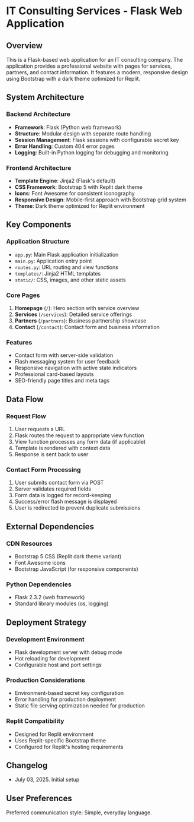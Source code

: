 # IT Consulting Services - Flask Web Application

## Overview

This is a Flask-based web application for an IT consulting company. The application provides a professional website with pages for services, partners, and contact information. It features a modern, responsive design using Bootstrap with a dark theme optimized for Replit.

## System Architecture

### Backend Architecture
- **Framework**: Flask (Python web framework)
- **Structure**: Modular design with separate route handling
- **Session Management**: Flask sessions with configurable secret key
- **Error Handling**: Custom 404 error pages
- **Logging**: Built-in Python logging for debugging and monitoring

### Frontend Architecture
- **Template Engine**: Jinja2 (Flask's default)
- **CSS Framework**: Bootstrap 5 with Replit dark theme
- **Icons**: Font Awesome for consistent iconography
- **Responsive Design**: Mobile-first approach with Bootstrap grid system
- **Theme**: Dark theme optimized for Replit environment

## Key Components

### Application Structure
- `app.py`: Main Flask application initialization
- `main.py`: Application entry point
- `routes.py`: URL routing and view functions
- `templates/`: Jinja2 HTML templates
- `static/`: CSS, images, and other static assets

### Core Pages
1. **Homepage** (`/`): Hero section with service overview
2. **Services** (`/services`): Detailed service offerings
3. **Partners** (`/partners`): Business partnership showcase
4. **Contact** (`/contact`): Contact form and business information

### Features
- Contact form with server-side validation
- Flash messaging system for user feedback
- Responsive navigation with active state indicators
- Professional card-based layouts
- SEO-friendly page titles and meta tags

## Data Flow

### Request Flow
1. User requests a URL
2. Flask routes the request to appropriate view function
3. View function processes any form data (if applicable)
4. Template is rendered with context data
5. Response is sent back to user

### Contact Form Processing
1. User submits contact form via POST
2. Server validates required fields
3. Form data is logged for record-keeping
4. Success/error flash message is displayed
5. User is redirected to prevent duplicate submissions

## External Dependencies

### CDN Resources
- Bootstrap 5 CSS (Replit dark theme variant)
- Font Awesome icons
- Bootstrap JavaScript (for responsive components)

### Python Dependencies
- Flask 2.3.2 (web framework)
- Standard library modules (os, logging)

## Deployment Strategy

### Development Environment
- Flask development server with debug mode
- Hot reloading for development
- Configurable host and port settings

### Production Considerations
- Environment-based secret key configuration
- Error handling for production deployment
- Static file serving optimization needed for production

### Replit Compatibility
- Designed for Replit environment
- Uses Replit-specific Bootstrap theme
- Configured for Replit's hosting requirements

## Changelog
- July 03, 2025. Initial setup

## User Preferences

Preferred communication style: Simple, everyday language.